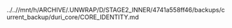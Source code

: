 ../..//mnt/h/ARCHIVE/.UNWRAP/D/STAGE2_INNER/4741a558ff46/backups/current_backup/duri_core/CORE_IDENTITY.md